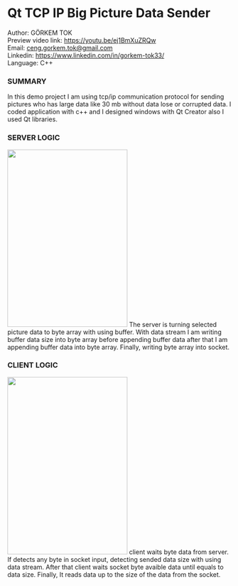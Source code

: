 # Qt TCP IP Big Picture Data Sender
Author: GÖRKEM TOK <br>
Preview video link: https://youtu.be/ej1BmXuZRQw <br>
Email: ceng.gorkem.tok@gmail.com <br>
Linkedin: https://www.linkedin.com/in/gorkem-tok33/ <br>
Language: C++ <br>
<h3> SUMMARY </h3>
In this demo project I am using tcp/ip communication protocol for sending pictures who has large data like 30 mb without data lose or corrupted data. I coded application with c++ and I designed windows with Qt Creator also I used Qt libraries.
<h3> SERVER LOGIC </h3>
<img src = "https://user-images.githubusercontent.com/79594881/120906862-96447f00-c665-11eb-8b8e-2a1c5cb76013.png" width = "270px" height = "400px"> </img>
The server is turning selected picture data to byte array with using buffer. With data stream I am writing buffer data size into byte array before appending  buffer data after that I am appending buffer data into byte array. Finally, writing byte array into socket.
<h3> CLIENT LOGIC </h3>
<img src = "https://user-images.githubusercontent.com/79594881/120906863-9a709c80-c665-11eb-9b3a-496f691626e2.png" width = "270px" height = "400px"> </img>
client waits byte data from server. If detects any byte in socket input, detecting sended data size with using data stream. After that client waits socket byte avaible data until equals to data size. Finally, It reads data up to the size of the data from the socket.
